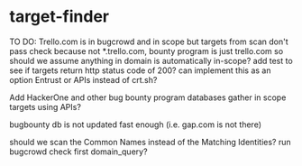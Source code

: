 # target-finder

TO DO:
Trello.com is in bugcrowd and in scope but targets from scan don't pass check because not *.trello.com, bounty program is just trello.com so should we assume anything in domain is automatically in-scope?
add test to see if targets return http status code of 200? can implement this as an option
Entrust or APIs instead of crt.sh?

Add HackerOne and other bug bounty program databases
gather in scope targets using APIs?

bugbounty db is not updated fast enough (i.e. gap.com is not there)


should we scan the Common Names instead of the Matching Identities?
run bugcrowd check first domain_query?
